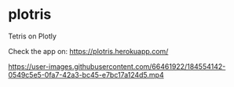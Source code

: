 # plotris
Tetris on Plotly

Check the app on:
https://plotris.herokuapp.com/



https://user-images.githubusercontent.com/66461922/184554142-0549c5e5-0fa7-42a3-bc45-e7bc17a124d5.mp4

